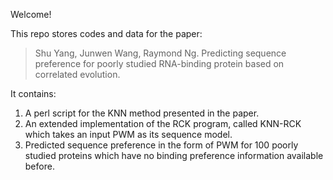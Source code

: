 Welcome!

This repo stores codes and data for the paper:
> Shu Yang, Junwen Wang, Raymond Ng. Predicting sequence preference for poorly studied RNA-binding protein based on correlated evolution. 

It contains: 
1. A perl script for the KNN method presented in the paper.
2. An extended implementation of the RCK program, called KNN-RCK which takes an input PWM as its sequence model.
3. Predicted sequence preference in the form of PWM for 100 poorly studied proteins which have no binding preference information available before.
